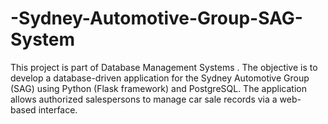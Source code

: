 # -Sydney-Automotive-Group-SAG-System
This project is part of Database Management Systems . The objective is to develop a database-driven application for the Sydney Automotive Group (SAG) using Python (Flask framework) and PostgreSQL. The application allows authorized salespersons to manage car sale records via a web-based interface.
